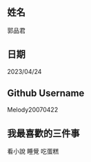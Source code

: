 姓名
----
郭品君

日期
----
2023/04/24

Github Username
---------------
Melody20070422

我最喜歡的三件事
---------------
看小說 睡覺 吃蛋糕